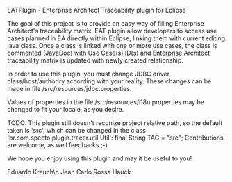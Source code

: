 EATPlugin - Enterprise Architect Traceability plugin for Eclipse

The goal of this project is to provide an easy way of filling Enterprise Architect's traceability matrix.
EAT plugin allow developers to access use cases planned in EA directly within Eclipse, linking them with current editing java class.
Once a class is linked with one or more use cases, the class is commented (JavaDoc) with Use Case(s) ID(s) and Enterprise Architect traceability matrix is updated with newly created relationship.

In order to use this plugin, you must change JDBC driver class/host/authoriry according with your reality.
These changes can be made in file /src/resources/jdbc.properties.

Values of properties in the file /src/resources/i18n.properties may be changed to fit your locale, as you desire.

TODO: This plugin still doesn't reconize project relative path, so the default taken is 'src', which can be changed in the class 'br.com.specto.plugin.tracer.util.Util': final String TAG = "src";
Contributions are welcome, as well feedbacks ;-)

We hope you enjoy using this plugin and may it be useful to you!

Eduardo Kreuch\n
Jean Carlo Rossa Hauck
